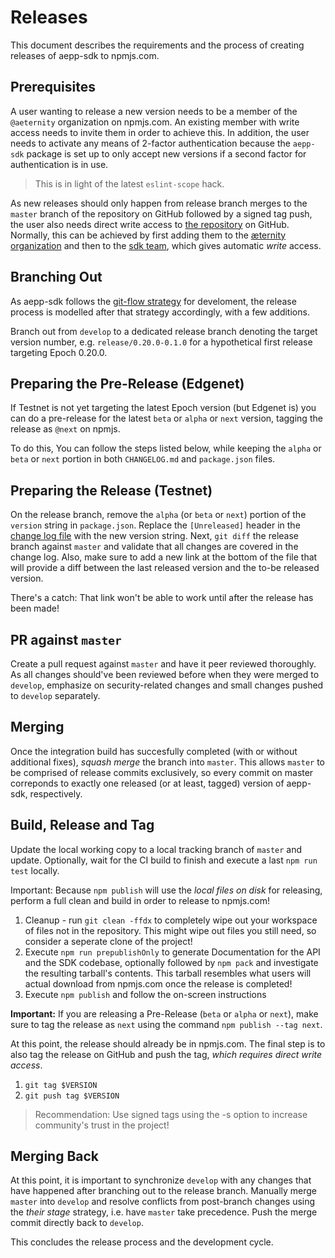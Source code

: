 # Releases

This document describes the requirements and the process of creating releases of
aepp-sdk to npmjs.com.

## Prerequisites

A user wanting to release a new version needs to be a member of the `@aeternity`
organization on npmjs.com. An existing member with write access needs to invite
them in order to achieve this. In addition, the user needs to activate any means
of 2-factor authentication because the `aepp-sdk` package is set up to only
accept new versions if a second factor for authentication is in use.

> This is in light of the latest `eslint-scope` hack.

As new releases should only happen from release branch merges to the `master`
branch of the repository on GitHub followed by a signed tag push, the user also
needs direct write access to [the repository] on GitHub. Normally, this can be
achieved by first adding them to the [æternity organization] and then to the
[sdk team], which gives automatic _write_ access.

[the repository]: https://github.com/aeternity/aepp-sdk-js
[æternity organization]: https://github.com/orgs/aeternity/people
[sdk team]: https://github.com/orgs/aeternity/teams/sdk

## Branching Out

As aepp-sdk follows the [git-flow strategy] for develoment, the release process
is modelled after that strategy accordingly, with a few additions.

Branch out from `develop` to a dedicated release branch denoting the target
version number, e.g. `release/0.20.0-0.1.0` for a hypothetical first release
targeting Epoch 0.20.0.

[git-flow strategy]: https://danielkummer.github.io/git-flow-cheatsheet/

## Preparing the Pre-Release (Edgenet)

If Testnet is not yet targeting the latest Epoch version (but Edgenet is) you can do a pre-release for the latest `beta` or `alpha` or `next` version, tagging the release as `@next` on npmjs.

To do this, You can follow the steps listed below, while keeping the `alpha` or `beta` or `next` portion in both `CHANGELOG.md` and `package.json` files.

## Preparing the Release (Testnet)

On the release branch, remove the `alpha` (or `beta` or `next`) portion of the `version`
string in `package.json`. Replace the `[Unreleased]` header in the
[change log file] with the new version string. Next, `git diff` the release
branch against `master` and validate that all changes are covered in the change
log. Also, make sure to add a new link at the bottom of the file that will
provide a diff between the last released version and the to-be released
version.

There's a catch: That link won't be able to work until after the release has
been made!

[change log file]: ../CHANGELOG.md

## PR against `master`

Create a pull request against `master` and have it peer reviewed thoroughly. As
all changes should've been reviewed before when they were merged to `develop`,
emphasize on security-related changes and small changes pushed to `develop`
separately.

## Merging

Once the integration build has succesfully completed (with or without additional
fixes), *squash merge* the branch into `master`. This allows `master` to be
comprised of release commits exclusively, so every commit on master correponds
to exactly one released (or at least, tagged) version of aepp-sdk, respectively.

## Build, Release and Tag

Update the local working copy to a local tracking branch of `master` and
update. Optionally, wait for the CI build to finish and execute a last
`npm run test` locally.

Important: Because `npm publish` will use the *local files on disk* for
releasing, perform a full clean and build in order to release to npmjs.com!

1. Cleanup - run `git clean -ffdx` to completely wipe out your workspace of
   files not in the repository. This might wipe out files you still need, so
   consider a seperate clone of the project!
2. Execute `npm run prepublishOnly` to generate Documentation for the API and the SDK codebase, optionally followed by `npm pack` and investigate the resulting tarball's contents. This tarball resembles what
   users will actual download from npmjs.com once the release is completed!
3. Execute `npm publish` and follow the on-screen instructions

**Important:** If you are releasing a Pre-Release (`beta` or `alpha` or `next`), make sure to tag the release as `next` using the command `npm publish --tag next`.

At this point, the release should already be in npmjs.com. The final step is to
also tag the release on GitHub and push the tag, *which requires direct write
access*.

1. `git tag $VERSION`
2. `git push tag $VERSION`

> Recommendation: Use signed tags using the -s option to increase community's
> trust in the project!

## Merging Back

At this point, it is important to synchronize `develop` with any changes that
have happened after branching out to the release branch. Manually merge `master`
into `develop` and resolve conflicts from post-branch changes using the
_their stage_ strategy, i.e. have `master` take precedence. Push the merge
commit directly back to `develop`.

This concludes the release process and the development cycle.
